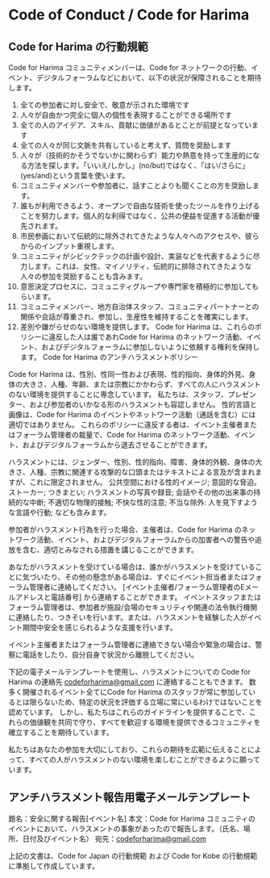 # Code of Conduct / Code for Harima

## Code for Harima の行動規範

Code for Harima コミュニティメンバーは、Code for ネットワークの行動、イベント、デジタルフォーラムなどにおいて、以下の状況が保障されることを期待します。

1. 全ての参加者に対し安全で、敬意が示された環境です
2. 人々が自由かつ完全に個人の個性を表現することができる場所です
3. 全ての人のアイデア、スキル、貢献に価値があるとことが前提となっています
4. 全ての人々が同じ文脈を共有していると考えず、質問を奨励します
5. 人々が（技術的かそうでないかに関わらず）能力や熱意を持って生産的になる方法を探します。「いいえ/しかし」(no/but)ではなく、「はい/さらに」(yes/and)という言葉を使います。
6. コミュニティメンバーや参加者に、話すことよりも聞くことの方を奨励します。
7. 誰もが利用できるよう、オープンで自由な技術を使ったツールを作り上げることを努力します。個人的な利得ではなく、公共の便益を促進する活動が優先されます。
8. 市民参画において伝統的に除外されてきたような人々へのアクセスや、彼らからのインプット重視します。
9. コミュニティがシビックテックの計画や設計、実装などを代表するように尽力します。これは、女性、マイノリティ、伝統的に排除されてきたような人々の参加を奨励することも含みます。
10. 意思決定プロセスに、コミュニティグループや専門家を積極的に参加してもらいます。
11. コミュニティメンバー、地方自治体スタッフ、コミュニティパートナーとの関係や会話が尊重され、参加し、生産性を維持することを確実にします。
12. 差別や嫌がらせのない環境を提供します。 Code for Harima は、これらのポリシーに違反した人は誰であれCode for Harima のネットワーク活動、イベント、およびデジタルフォーラムに参加しないように依頼する権利を保持します。
Code for Harima のアンチハラスメントポリシー

Code for Harima は、性別、性同一性および表現、性的指向、身体的外見、身体の大きさ、人種、年齢、または宗教にかかわらず、すべての人にハラスメントのない環境を提供することに専念しています。 私たちは、スタッフ、プレゼンター、および参加者のいかなる形のハラスメントも容認しません。 性的言語と画像は、Code for Harima のイベントやネットワーク活動（通話を含む）には適切ではありません。 これらのポリシーに違反する者は、イベント主催者またはフォーラム管理者の裁量で、Code for Harima のネットワーク活動、イベント、およびデジタルフォーラムから退去させることができます。

ハラスメントには、ジェンダー、性別、性的指向、障害、身体的外観、身体の大きさ、人種、宗教に関連する攻撃的な口頭またはテキストによる言及が含まれますが、これに限定されません。 公共空間における性的イメージ; 意図的な脅迫。 ストーカー; つきまとい; ハラスメントの写真や録音; 会話やその他の出来事の持続的な中断; 不適切な物理的接触; 不快な性的注意; 不当な除外: 人を見下すような言語や行動; なども含みます。

参加者がハラスメント行為を行った場合、主催者は、Code for Harima のネットワーク活動、イベント、およびデジタルフォーラムからの加害者への警告や追放を含む、適切とみなされる措置を講じることができます。

あなたがハラスメントを受けている場合は、誰かがハラスメントを受けていることに気づいたり、その他の懸念がある場合は、すぐにイベント担当者またはフォーラム管理者に連絡してください。 [イベント主催者/フォーラム管理者のEメールアドレスと電話番号] から連絡することができます。 イベントスタッフまたはフォーラム管理者は、参加者が施設/会場のセキュリティや関連の法令執行機関に連絡したり、つきそいを行います。または、ハラスメントを経験した人がイベント期間中安全を感じられるような支援を行います。

イベント主催者またはフォーラム管理者に連絡できない場合や緊急の場合は、警察に電話をしたり、自分自身で状況から離脱してください。

下記の電子メールテンプレートを使用し、ハラスメントについての Code for Harima の連絡先 codeforharima@gmail.com に連絡することもできます。 数多く開催されるイベント全てにCode for Harima のスタッフが常に参加しているとは限らないため、特定の状況を評価する立場に常にいるわけではないことを認めています。 しかし、私たちはこれらのガイドラインを提供することで、これらの価値観を共同で守り、すべてを歓迎する環境を提供できるコミュニティを確立することを期待しています。

私たちはあなたの参加を大切にしており、これらの期待を広範に伝えることによって、すべての人がハラスメントのない環境を楽しむことができるように願っています。

## アンチハラスメント報告用電子メールテンプレート

題名：安全に関する報告[イベント名]
本文：Code for Harima コミュニティのイベントにおいて、ハラスメントの事象があったので報告します。（氏名、場所、日付及びイベント名）
宛先：codeforharima@gmail.com

上記の文書は、Code for Japan の行動規範 および Code for Kobe の行動規範に準拠して作成しています。
